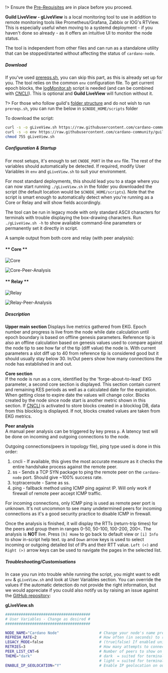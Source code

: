!> Ensure the [Pre-Requisites](basics.md#pre-requisites) are in place before you proceed.

**Guild LiveView - gLiveView** is a local monitoring tool to use in addition to remote monitoring tools like Prometheus/Grafana, Zabbix or IOG's RTView. This is especially useful when moving to a systemd deployment - if you haven't done so already - as it offers an intuitive UI to monitor the node status.

The tool is independent from other files and can run as a standalone utility that can be stopped/started without affecting the status of `cardano-node`.

##### Download

If you've used [prereqs.sh](basics.md#pre-requisites), you can skip this part, as this is already set up for you. The tool relies on the common `env` configuration file.
To get current epoch blocks, the [logMonitor.sh](Scripts/logmonitor.md) script is needed (and can be combined with [CNCLI](Scripts/cncli.md)). This is optional and **Guild LiveView** will function without it.

?> For those who follow guild's [folder structure](basics.md#folder-structure) and do not wish to run `prereqs.sh`, you can run the below in `$CNODE_HOME/scripts` folder

To download the script:

```bash
curl -s -o gLiveView.sh https://raw.githubusercontent.com/cardano-community/guild-operators/master/scripts/cnode-helper-scripts/gLiveView.sh
curl -s -o env https://raw.githubusercontent.com/cardano-community/guild-operators/master/scripts/cnode-helper-scripts/env
chmod 755 gLiveView.sh
```

##### Configuration & Startup

For most setups, it's enough to set `CNODE_PORT` in the `env` file. The rest of the variables should automatically be detected. If required, modify User Variables in `env` and `gLiveView.sh` to suit your environment. 

For most standard deployments, this should lead you to a stage where you can now start running `./gLiveView.sh` in the folder you downloaded the script (the default location would be `$CNODE_HOME/scripts`). Note that the script is smart enough to automatically detect when you're running as a Core or Relay and will show fields accordingly.

The tool can be run in legacy mode with only standard ASCII characters for terminals with trouble displaying the box-drawing characters. Run `./gLiveView.sh -h` to show available command-line parameters or permanently set it directly in script.

A sample output from both core and relay (with peer analysis):

<!-- tabs:start -->

#### ** Core **

![Core](https://raw.githubusercontent.com/cardano-community/guild-operators/images/gliveview-core.png ':size=35%')

![Core-Peer-Analysis](https://raw.githubusercontent.com/cardano-community/guild-operators/images/core-peer-analysis.png ':size=35%')

#### ** Relay **

![Relay](https://raw.githubusercontent.com/cardano-community/guild-operators/images/gliveview-relay.png ':size=35%')

![Relay-Peer-Analysis](https://raw.githubusercontent.com/cardano-community/guild-operators/images/relay-peer-analysis.png ':size=35%')

<!-- tabs:end -->

##### Description

**Upper main section**
Displays live metrics gathered from EKG. Epoch number and progress is live from the node while date calculation until epoch boundary is based on offline genesis parameters. Reference tip is also an offline calculation based on genesis values used to compare against the node tip to see how far of the tip (diff value) the node is. With current parameters a slot diff up to 40 from reference tip is considered good but it should usually stay below 30. In/Out peers show how many connections the node has established in and out.

**Core section**  
If the node is run as a core, identified by the 'forge-about-to-lead' EKG parameter, a second core section is displayed. This section contain current and remaining KES periods as well as a calculated date for the expiration. When getting close to expire date the values will change color. Blocks created by the node since node start is another metric shown in this section. If [CNCLI](Scripts/cncli.md) is activated to store blocks created in a blocklog DB, data from this blocklog is displayed. If not, blocks created values are taken from EKG metrics.

**Peer analysis**  
A manual peer analysis can be triggered by key press `p`. A latency test will be done on incoming and outgoing connections to the node.

Outgoing connections(peers in topology file), ping type used is done in this order:
1. cncli - If available, this gives the most accurate measure as it checks the entire handshake process against the remote peer.
2. ss - Sends a TCP SYN package to ping the remote peer on the `cardano-node` port. Should give ~100% success rate.
2. tcptraceroute - Same as ss.
3. ping - fallback method using ICMP ping against IP. Will only work if firewall of remote peer accept ICMP traffic.

For incoming connections, only ICMP ping is used as remote peer port is unknown. It's not uncommon to see many undetermined peers for incoming connections as it's a good security practice to disable ICMP in firewall.

Once the analysis is finished, it will display the RTTs (return-trip times) for the peers and group them in ranges 0-50, 50-100, 100-200, 200<. The analysis is **NOT** live. Press `[h] Home` to go back to default view or `[i] Info` to show in-script help text. `Up` and `Down` arrow keys is used to select incoming or outgoing detailed list of IPs and their RTT value. `Left (<)` and `Right (>)` arrow keys can be used to navigate the pages in the selected list. 

##### Troubleshooting/Customisations

In case you run into trouble while running the script, you might want to edit `env` & `gLiveView.sh` and look at User Variables section. You can override the values if the automatic detection do not provide the right information, but we would appreciate if you could also notify us by raising an issue against the [GitHub repository](https://github.com/cardano-community/guild-operators/issues):

**gLiveView.sh**
```bash
######################################
# User Variables - Change as desired #
######################################

NODE_NAME="Cardano Node"                  # Change your node's name prefix here, keep at or below 19 characters!
REFRESH_RATE=2                            # How often (in seconds) to refresh the view (additional time for processing and output may slow it down)
LEGACY_MODE=false                         # (true|false) If enabled unicode box-drawing characters will be replaced by standard ASCII characters
RETRIES=3                                 # How many attempts to connect to running Cardano node before erroring out and quitting
PEER_LIST_CNT=6                           # Number of peers to show on each in/out page in peer analysis view
THEME="dark"                              # dark  = suited for terminals with a dark background
                                          # light = suited for terminals with a bright background
ENABLE_IP_GEOLOCATION="Y"                 # Enable IP geolocation on outgoing and incoming connections using ip-api.com
```
